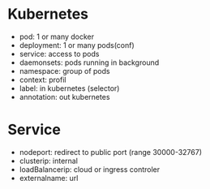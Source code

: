 # Kubernetes

- pod: 1 or many docker
- deployment: 1 or many pods(conf)
- service: access to pods
- daemonsets: pods running in background
- namespace: group of pods
- context: profil
- label: in kubernetes (selector)
- annotation: out kubernetes 
# Service
- nodeport: redirect to public port (range 30000-32767)
- clusterip: internal
- loadBalancerip: cloud or ingress controler
- externalname: url


